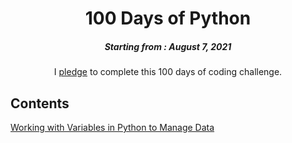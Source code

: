 <h1 align="center"> 
100 Days of Python
</h1>
<h5 align="center">
Starting from : August 7, 2021
</h5>

<p align="center">
I <a href="https://github.com/Tapas15/100-Days-of-code/blob/master/Day-1/2.1%20App%20Brewery%20-%20100%20Days%20of%20Python%20Pledge.pdf">pledge</a> to complete this 100 days of coding challenge.
</p>

## Contents

[Working with Variables in Python to Manage Data](https://github.com/Tapas15/100-Days-of-code/tree/master/Day-1)